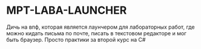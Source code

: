# MPT-LABA-LAUNCHER
Дичь на впф, которая является лаунчером для лабораторных работ, где можно кидать письма по почте, 
писать в текстовом редакторе и мог быть браузер. Просто практики за второй курс на C#
